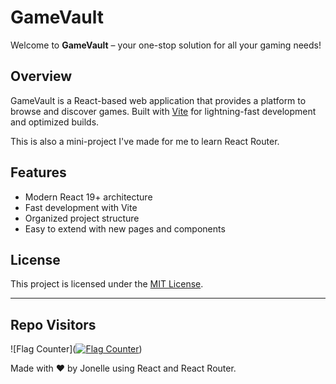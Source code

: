 # GameVault

Welcome to **GameVault** – your one-stop solution for all your gaming needs!

## Overview

GameVault is a React-based web application that provides a platform to browse and discover games. Built with [Vite](https://vitejs.dev/) for lightning-fast development and optimized builds.

This is also a mini-project I've made for me to learn React Router.

## Features

- Modern React 19+ architecture
- Fast development with Vite
- Organized project structure
- Easy to extend with new pages and components

## License

This project is licensed under the [MIT License](LICENSE).

---

## Repo Visitors
![Flag Counter](<a href="http://s01.flagcounter.com/more/IKd"><img src="https://s01.flagcounter.com/countxl/IKd/bg_0F0F0F/txt_FFFFFF/border_171717/columns_4/maxflags_12/viewers_0/labels_1/pageviews_1/flags_0/percent_0/" alt="Flag Counter" border="0"></a>)

Made with ❤️ by Jonelle using React and React Router.